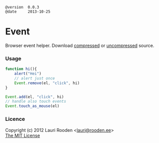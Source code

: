 
[1]: https://raw.github.com/litejs/browser-event-lite/master/min.js
[2]: https://raw.github.com/litejs/browser-event-lite/master/index.js


    @version  0.0.3
    @date     2013-10-25


Event
=====

Browser event helper.
Download [compressed][1] 
or [uncompressed][2] source.


### Usage

```javascript
function hi(){
	alert("Hei")	
	// alert just once
	Event.remove(el, "click", hi)
}

Event.add(el, "click", hi)
// handle also touch events
Event.touch_as_mouse(el) 
```


### Licence

Copyright (c) 2012 Lauri Rooden &lt;lauri@rooden.ee&gt;  
[The MIT License](http://lauri.rooden.ee/mit-license.txt)


